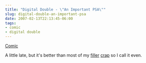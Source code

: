 ```yaml
---
title: "Digital Double - \"An Important PSA\""
slug: digital-double-an-important-psa
date: 2007-02-13T22:13:45-06:00
tags:
- comic
- digital double
---
```

[Comic](http://digitaldouble.smackjeeves.com/comics/114789/)

A little late, but it's better than most of my [filler](http://digitaldouble.smackjeeves.com/comics/70642/) [crap](http://digitaldouble.smackjeeves.com/comics/80390/) so I call it even.

